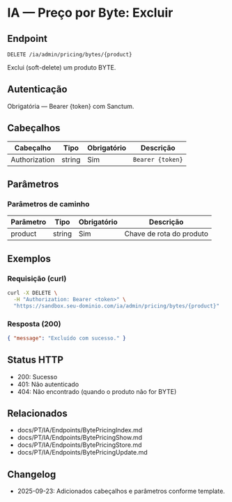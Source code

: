 # IA — Preço por Byte: Excluir

## Endpoint

```
DELETE /ia/admin/pricing/bytes/{product}
```

Exclui (soft-delete) um produto BYTE.

## Autenticação

Obrigatória — Bearer {token} com Sanctum.

## Cabeçalhos

| Cabeçalho        | Tipo   | Obrigatório | Descrição |
| ---------------- | ------ | ----------- | --------- |
| Authorization    | string | Sim         | `Bearer {token}` |

## Parâmetros

### Parâmetros de caminho

| Parâmetro | Tipo   | Obrigatório | Descrição |
| --------- | ------ | ----------- | --------- |
| product   | string | Sim         | Chave de rota do produto |

## Exemplos

### Requisição (curl)

```bash
curl -X DELETE \
  -H "Authorization: Bearer <token>" \
  "https://sandbox.seu-dominio.com/ia/admin/pricing/bytes/{product}"
```

### Resposta (200)

```json
{ "message": "Excluído com sucesso." }
```

## Status HTTP

- 200: Sucesso
- 401: Não autenticado
- 404: Não encontrado (quando o produto não for BYTE)

## Relacionados

- docs/PT/IA/Endpoints/BytePricingIndex.md
- docs/PT/IA/Endpoints/BytePricingShow.md
- docs/PT/IA/Endpoints/BytePricingStore.md
- docs/PT/IA/Endpoints/BytePricingUpdate.md

## Changelog

- 2025-09-23: Adicionados cabeçalhos e parâmetros conforme template.
